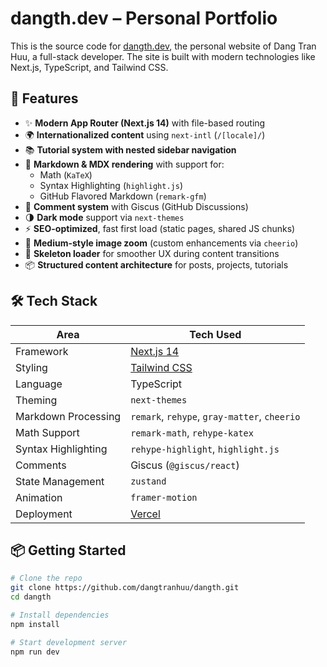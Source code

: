 # dangth.dev – Personal Portfolio

This is the source code for [dangth.dev](https://dangth.dev), the personal website of Dang Tran Huu, a full-stack developer. The site is built with modern technologies like Next.js, TypeScript, and Tailwind CSS.

## 🚀 Features

- ✨ **Modern App Router (Next.js 14)** with file-based routing
- 🌍 **Internationalized content** using `next-intl` (`/[locale]/`)
- 📚 **Tutorial system with nested sidebar navigation**
- 🧠 **Markdown & MDX rendering** with support for:
  - Math (`KaTeX`)
  - Syntax Highlighting (`highlight.js`)
  - GitHub Flavored Markdown (`remark-gfm`)
- 💬 **Comment system** with Giscus (GitHub Discussions)
- 🌗 **Dark mode** support via `next-themes`
- ⚡ **SEO-optimized**, fast first load (static pages, shared JS chunks)
- 📸 **Medium-style image zoom** (custom enhancements via `cheerio`)
- 🧩 **Skeleton loader** for smoother UX during content transitions
- 📦 **Structured content architecture** for posts, projects, tutorials

## 🛠 Tech Stack

| Area                  | Tech Used                                   |
|-----------------------|---------------------------------------------|
| Framework             | [Next.js 14](https://nextjs.org)            |
| Styling               | [Tailwind CSS](https://tailwindcss.com)     |
| Language              | TypeScript                                  |
| Theming               | `next-themes`                               |
| Markdown Processing   | `remark`, `rehype`, `gray-matter`, `cheerio` |
| Math Support          | `remark-math`, `rehype-katex`               |
| Syntax Highlighting   | `rehype-highlight`, `highlight.js`          |
| Comments              | Giscus (`@giscus/react`)                    |
| State Management      | `zustand`                                   |
| Animation             | `framer-motion`                             |
| Deployment            | [Vercel](https://vercel.com)                |

## 📦 Getting Started

```bash
# Clone the repo
git clone https://github.com/dangtranhuu/dangth.git
cd dangth

# Install dependencies
npm install

# Start development server
npm run dev
